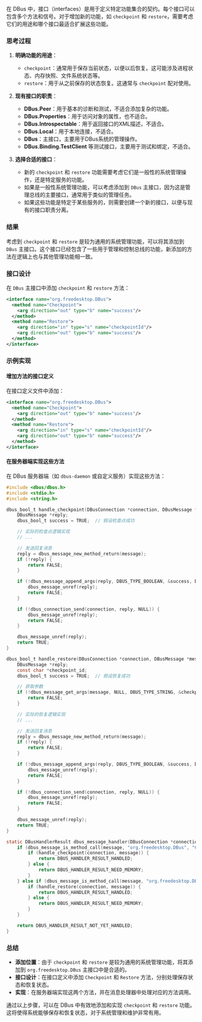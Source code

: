 在 DBus 中，接口（interfaces）是用于定义特定功能集合的契约。每个接口可以包含多个方法和信号。对于增加新的功能，如 `checkpoint` 和 `restore`，需要考虑它们的用途和哪个接口最适合扩展这些功能。

### 思考过程

1. **明确功能的用途**：
   - `checkpoint`：通常用于保存当前状态，以便以后恢复。这可能涉及进程状态、内存快照、文件系统状态等。
   - `restore`：用于从之前保存的状态恢复。这通常与 `checkpoint` 配对使用。

2. **现有接口的职责**：
   - **DBus.Peer**：用于基本的诊断和测试，不适合添加复杂的功能。
   - **DBus.Properties**：用于访问对象的属性，也不适合。
   - **DBus.Introspectable**：用于返回接口的XML描述，不适合。
   - **DBus.Local**：用于本地连接，不适合。
   - **DBus**：主接口，主要用于DBus系统的管理操作。
   - **DBus.Binding.TestClient** 等测试接口，主要用于测试和绑定，不适合。

3. **选择合适的接口**：
   - 新的 `checkpoint` 和 `restore` 功能需要考虑它们是一般性的系统管理操作，还是特定服务的功能。
   - 如果是一般性系统管理功能，可以考虑添加到 `DBus` 主接口，因为这是管理总线的主要接口，通常用于类似的管理任务。
   - 如果这些功能是特定于某些服务的，则需要创建一个新的接口，以便与现有的接口职责分离。

### 结果

考虑到 `checkpoint` 和 `restore` 是较为通用的系统管理功能，可以将其添加到 `DBus` 主接口。这个接口已经包含了一些用于管理和控制总线的功能，新添加的方法在逻辑上也与其他管理功能相一致。

### 接口设计

在 `DBus` 主接口中添加 `checkpoint` 和 `restore` 方法：

```xml
<interface name="org.freedesktop.DBus">
  <method name="Checkpoint">
    <arg direction="out" type="b" name="success"/>
  </method>
  <method name="Restore">
    <arg direction="in" type="s" name="checkpointId"/>
    <arg direction="out" type="b" name="success"/>
  </method>
</interface>
```

### 示例实现

#### 增加方法的接口定义

在接口定义文件中添加：

```xml
<interface name="org.freedesktop.DBus">
  <method name="Checkpoint">
    <arg direction="out" type="b" name="success"/>
  </method>
  <method name="Restore">
    <arg direction="in" type="s" name="checkpointId"/>
    <arg direction="out" type="b" name="success"/>
  </method>
</interface>
```

#### 在服务器端实现这些方法

在 DBus 服务器端（如 `dbus-daemon` 或自定义服务）实现这些方法：

```c
#include <dbus/dbus.h>
#include <stdio.h>
#include <string.h>

dbus_bool_t handle_checkpoint(DBusConnection *connection, DBusMessage *message) {
    DBusMessage *reply;
    dbus_bool_t success = TRUE;  // 假设检查点成功

    // 实际的检查点逻辑实现
    // ...

    // 发送回复消息
    reply = dbus_message_new_method_return(message);
    if (!reply) {
        return FALSE;
    }

    if (!dbus_message_append_args(reply, DBUS_TYPE_BOOLEAN, &success, DBUS_TYPE_INVALID)) {
        dbus_message_unref(reply);
        return FALSE;
    }

    if (!dbus_connection_send(connection, reply, NULL)) {
        dbus_message_unref(reply);
        return FALSE;
    }

    dbus_message_unref(reply);
    return TRUE;
}

dbus_bool_t handle_restore(DBusConnection *connection, DBusMessage *message) {
    DBusMessage *reply;
    const char *checkpoint_id;
    dbus_bool_t success = TRUE;  // 假设恢复成功

    // 获取参数
    if (!dbus_message_get_args(message, NULL, DBUS_TYPE_STRING, &checkpoint_id, DBUS_TYPE_INVALID)) {
        return FALSE;
    }

    // 实际的恢复逻辑实现
    // ...

    // 发送回复消息
    reply = dbus_message_new_method_return(message);
    if (!reply) {
        return FALSE;
    }

    if (!dbus_message_append_args(reply, DBUS_TYPE_BOOLEAN, &success, DBUS_TYPE_INVALID)) {
        dbus_message_unref(reply);
        return FALSE;
    }

    if (!dbus_connection_send(connection, reply, NULL)) {
        dbus_message_unref(reply);
        return FALSE;
    }

    dbus_message_unref(reply);
    return TRUE;
}

static DBusHandlerResult dbus_message_handler(DBusConnection *connection, DBusMessage *message, void *user_data) {
    if (dbus_message_is_method_call(message, "org.freedesktop.DBus", "Checkpoint")) {
        if (handle_checkpoint(connection, message)) {
            return DBUS_HANDLER_RESULT_HANDLED;
        } else {
            return DBUS_HANDLER_RESULT_NEED_MEMORY;
        }
    } else if (dbus_message_is_method_call(message, "org.freedesktop.DBus", "Restore")) {
        if (handle_restore(connection, message)) {
            return DBUS_HANDLER_RESULT_HANDLED;
        } else {
            return DBUS_HANDLER_RESULT_NEED_MEMORY;
        }
    }

    return DBUS_HANDLER_RESULT_NOT_YET_HANDLED;
}
```

### 总结

- **添加位置**：由于 `checkpoint` 和 `restore` 是较为通用的系统管理功能，将其添加到 `org.freedesktop.DBus` 主接口中是合适的。
- **接口设计**：在接口定义中添加 `Checkpoint` 和 `Restore` 方法，分别处理保存状态和恢复状态。
- **实现**：在服务器端实现这两个方法，并在消息处理器中处理对应的方法调用。

通过以上步骤，可以在 DBus 中有效地添加和实现 `checkpoint` 和 `restore` 功能。这将使得系统能够保存和恢复状态，对于系统管理和维护非常有用。